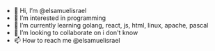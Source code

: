 - 👋 Hi, I’m @elsamuelisrael
- 👀 I’m interested in programming
- 🌱 I’m currently learning golang, react, js, html, linux, apache, pascal
- 💞️ I’m looking to collaborate on i don't know
- 📫 How to reach me @elsamuelisrael

<!---
elsamuelisrael/elsamuelisrael is a ✨ special ✨ repository because its `README.md` (this file) appears on your GitHub profile.
You can click the Preview link to take a look at your changes.
--->
